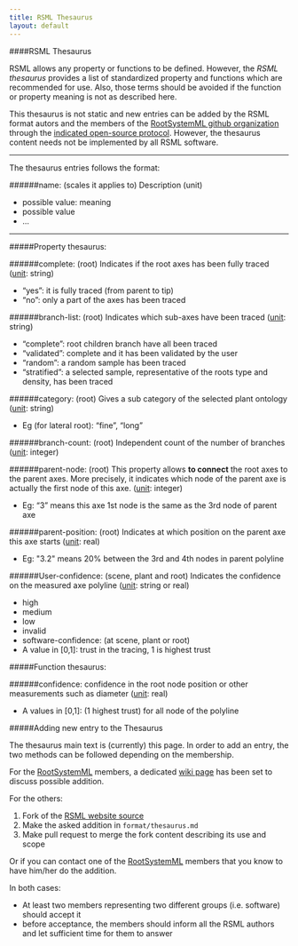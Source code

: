 ```yaml
---
title: RSML Thesaurus
layout: default
---
```



####RSML Thesaurus

RSML allows any property or functions to be defined. However, the *RSML thesaurus* provides a list of standardized property and functions which are recommended for use. Also, those terms should be avoided if the function or property meaning is not as described here.

This thesaurus is not static and new entries can be added by the RSML format autors and the members of the [RootSystemML github organization][RSML org] through the [indicated open-source protocol][new-entries]. However, the thesaurus content needs not be implemented by all RSML software.


[new-entries]: #adding-new-entry-to-the-thesaurus


________ 
The thesaurus entries follows the format:

######name: (scales it applies to)
Description (unit)

 - possible value: meaning
 - possible value
 - ...
 
________ 



#####Property thesaurus:

######complete: (root)
Indicates if the root axes has been fully traced ([unit][]: string)

 - “yes”: it is fully traced (from parent to tip)
 - “no”: only a part of the axes has been traced
 
######branch-list: (root)
Indicates which sub-axes have been traced ([unit][]: string)

 - “complete”: root children branch have all been traced
 - “validated”: complete and it has been validated by the user
 - “random”: a random sample has been traced
 - “stratified”: a selected sample, representative of the roots type and density, has been traced
 
######category: (root)
Gives a sub category of the selected plant ontology ([unit][]: string)

 - Eg (for lateral root): “fine”, “long”
 
######branch-count: (root)
Independent count of the number of branches ([unit][]: integer)

######parent-node: (root)
This property allows **to connect** the root axes to the parent axes. More precisely, it indicates which node of the parent axe is actually the first node of this axe. ([unit][]: integer)

 - Eg: “3” means this axe 1st node is the same as the 3rd node of parent axe
 
######parent-position: (root)
Indicates at which position on the parent axe this axe starts ([unit][]: real)

 - Eg: "3.2" means 20% between the 3rd and 4th nodes in parent polyline

######User-confidence: (scene, plant and root)
Indicates the confidence on the measured axe polyline ([unit][]: string or real)

 - high
 - medium
 - low
 - invalid
 - software-confidence: (at scene, plant or root)
 - A value in [0,1]: trust in the tracing, 1 is highest trust


 
#####Function thesaurus:

######confidence:
confidence in the root node position or other measurements such as diameter ([unit][]: real)

 - A values in \[0,1\]: (1 highest trust) for all node of the polyline


 
#####Adding new entry to the Thesaurus

The thesaurus main text is (currently) this page. In order to add an entry, the two methods can be followed depending on the membership.

For the [RootSystemML][RSML org] members, a dedicated [wiki page][] has been set to discuss possible addition.

For the others:

 1. Fork of the [RSML website source][RSML_site_git]
 2. Make the asked addition in `format/thesaurus.md` 
 3. Make pull request to merge the fork content describing its use and scope
 
Or if you can contact one of the [RootSystemML][RSML org] members that you know to have him/her do the addition.

 
In both cases:

 - At least two members representing two different groups (i.e. software) should accept it
 - before acceptance, the members should inform all the RSML authors and let sufficient time for them to answer
 

 
[unit]: units
[wiki page]: https://github.com/RootSystemML/RootSystemML.github.io/wiki/Thesaurus
[RSML org]: https://github.com/RootSystemML
[RSML_site_git]: https://github.com/RootSystemML/RootSystemML.github.io

